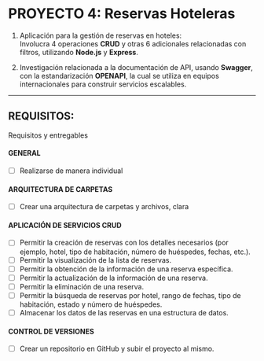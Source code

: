 # PROYECTO 4: Reservas Hoteleras

1. Aplicación para la gestión de reservas en hoteles: <br>
   Involucra 4 operaciones **CRUD** y otras 6 adicionales relacionadas con filtros, utilizando **Node.js** y **Express**.

2. Investigación relacionada a la documentación de API, usando **Swagger**, con la estandarización **OPENAPI**, la cual se utiliza en equipos internacionales para construir servicios escalables.

---

## REQUISITOS:

Requisitos y entregables

#### GENERAL

-   [ ] Realizarse de manera individual

#### ARQUITECTURA DE CARPETAS

-   [ ] Crear una arquitectura de carpetas y archivos, clara

#### APLICACIÓN DE SERVICIOS CRUD

-   [ ] Permitir la creación de reservas con los detalles necesarios (por ejemplo, hotel, tipo de habitación, número de huéspedes, fechas, etc.).
-   [ ] Permitir la visualización de la lista de reservas.
-   [ ] Permitir la obtención de la información de una reserva específica.
-   [ ] Permitir la actualización de la información de una reserva.
-   [ ] Permitir la eliminación de una reserva.
-   [ ] Permitir la búsqueda de reservas por hotel, rango de fechas, tipo de habitación, estado y número de huéspedes.
-   [ ] Almacenar los datos de las reservas en una estructura de datos.

#### CONTROL DE VERSIONES

-   [ ] Crear un repositorio en GitHub y subir el proyecto al mismo.
